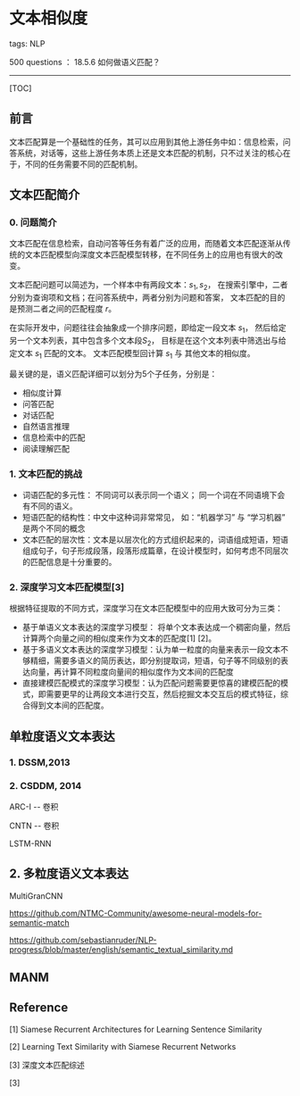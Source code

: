 # 文本相似度

tags: NLP





500 questions ： 18.5.6 如何做语义匹配？

---

[TOC]

## 前言

文本匹配算是一个基础性的任务，其可以应用到其他上游任务中如：信息检索，问答系统，对话等，这些上游任务本质上还是文本匹配的机制，只不过关注的核心在于，不同的任务需要不同的匹配机制。

## 文本匹配简介

### 0. 问题简介

文本匹配在信息检索，自动问答等任务有着广泛的应用，而随着文本匹配逐渐从传统的文本匹配模型向深度文本匹配模型转移，在不同任务上的应用也有很大的改变。

文本匹配问题可以简述为，一个样本中有两段文本：$s_1, s_2$， 在搜索引擎中，二者分别为查询项和文档；在问答系统中，两者分别为问题和答案， 文本匹配的目的是预测二者之间的匹配程度 $r$。

在实际开发中，问题往往会抽象成一个排序问题，即给定一段文本 $s_1$， 然后给定另一个文本列表，其中包含多个文本段$S_2$， 目标是在这个文本列表中筛选出与给定文本 $s_1$ 匹配的文本。 文本匹配模型回计算 $s_1$ 与 其他文本的相似度。

最关键的是，语义匹配详细可以划分为5个子任务，分别是：

- 相似度计算
- 问答匹配
- 对话匹配
- 自然语言推理
- 信息检索中的匹配
- 阅读理解匹配

### 1. 文本匹配的挑战

- 词语匹配的多元性： 不同词可以表示同一个语义； 同一个词在不同语境下会有不同的语义。
- 短语匹配的结构性：中文中这种词非常常见， 如：“机器学习” 与 “学习机器” 是两个不同的概念
- 文本匹配的层次性：文本是以层次化的方式组织起来的，词语组成短语，短语组成句子，句子形成段落，段落形成篇章，在设计模型时，如何考虑不同层次的匹配信息是十分重要的。

### 2. 深度学习文本匹配模型[3]

根据特征提取的不同方式，深度学习在文本匹配模型中的应用大致可分为三类：

- 基于单语义文本表达的深度学习模型： 将单个文本表达成一个稠密向量，然后计算两个向量之间的相似度来作为文本的匹配度[1]   [2]。
- 基于多语义文本表达的深度学习模型：认为单一粒度的向量来表示一段文本不够精细，需要多语义的简历表达，即分别提取词，短语，句子等不同级别的表达向量，再计算不同粒度向量间的相似度作为文本间的匹配度
- 直接建模匹配模式的深度学习模型：认为匹配问题需要更惊喜的建模匹配的模式，即需要更早的让两段文本进行交互，然后挖掘文本交互后的模式特征，综合得到文本间的匹配度。

## 单粒度语义文本表达

### 1. DSSM,2013



### 2. CSDDM, 2014





ARC-I -- 卷积

CNTN -- 卷积

LSTM-RNN

## 2. 多粒度语义文本表达

MultiGranCNN



<https://github.com/NTMC-Community/awesome-neural-models-for-semantic-match>

<https://github.com/sebastianruder/NLP-progress/blob/master/english/semantic_textual_similarity.md>



## MANM



## Reference

[1]  Siamese Recurrent Architectures for Learning Sentence Similarity

[2]  Learning Text Similarity with Siamese Recurrent Networks

[3]  深度文本匹配综述

[3] 

